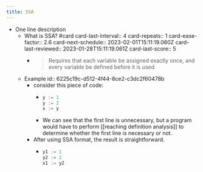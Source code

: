 ```yaml
---
title: SSA
---
```


- One line description
	- What is SSA? #card
	  card-last-interval:: 4
	  card-repeats:: 1
	  card-ease-factor:: 2.6
	  card-next-schedule:: 2023-02-01T15:11:19.060Z
	  card-last-reviewed:: 2023-01-28T15:11:19.061Z
	  card-last-score:: 5
		- > Requires that each variable be assigned exactly once, and every variable be defined before it is used
	- Example
	  id:: 6225c19c-d512-4f44-8ce2-c3dc2f60478b
		- consider this piece of code:
			- ```javascript
			  y := 1
			  y := 2
			  x := y
			  ```
			- We can see that the first line is unnecessary, but a program would have to perform [[reaching definition analysis]] to determine whether the first line is necessary or not.
		- After using SSA format, the result is straightforward.
			- ```javascript
			  y1 := 1
			  y2 := 2
			  x1 := y2
			  ```